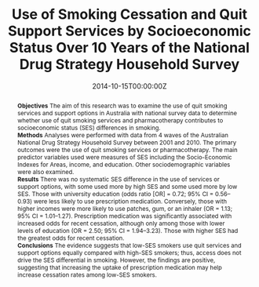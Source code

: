﻿---
title: "Use of Smoking Cessation and Quit Support Services by Socioeconomic Status Over 10 Years of the National Drug Strategy Household Survey"
authors:
- author
- Tim Slade
- Ryan J Courtney
- Kristy A Martire
- Richard P Mattick
date: "2014-10-15T00:00:00Z"
publishDate: "2014-10-15T00:00:00Z"
doi: "10.1093/ntr/ntu119"
url_source: "https://academic.oup.com/ntr/article/16/12/1647/2857865/"
abstract: "**Objectives**
The aim of this research was to examine the use of quit smoking services and support options in Australia with national survey data to determine whether use of quit smoking services and pharmacotherapy contributes to socioeconomic status (SES) differences in smoking.<br>
**Methods**
Analyses were performed with data from 4 waves of the Australian National Drug Strategy Household Survey between 2001 and 2010. The primary outcomes were the use of quit smoking services or pharmacotherapy. The main predictor variables used were measures of SES including the Socio-Economic Indexes for Areas, income, and education. Other sociodemographic variables were also examined.<br>
**Results**
There was no systematic SES difference in the use of services or support options, with some used more by high SES and some used more by low SES. Those with university education (odds ratio [OR] = 0.72; 95% CI = 0.56–0.93) were less likely to use prescription medication. Conversely, those with higher incomes were more likely to use patches, gum, or an inhaler (OR = 1.13; 95% CI = 1.01–1.27). Prescription medication was significantly associated with increased odds for recent cessation, although only among those with lower levels of education (OR = 2.50; 95% CI = 1.94–3.23). Those with higher SES had the greatest odds for recent cessation.<br>
**Conclusions**
The evidence suggests that low-SES smokers use quit services and support options equally compared with high-SES smokers; thus, access does not drive the SES differential in smoking. However, the findings are positive, suggesting that increasing the uptake of prescription medication may help increase cessation rates among low-SES smokers."
featured: false
image:
  caption: 'Image credit: [**Dyfi Valley Health**]'
  focal_point: ""
  preview_only: false
projects: []
publication: 'Nicotine & Tobacco Research 16(12)'
publication_short: ""
publication_types:
- "2"
summary: Analysis of the use of quit smoking services by smokers in the Australian population.
tags:
- Smoking
- Observational study
---
